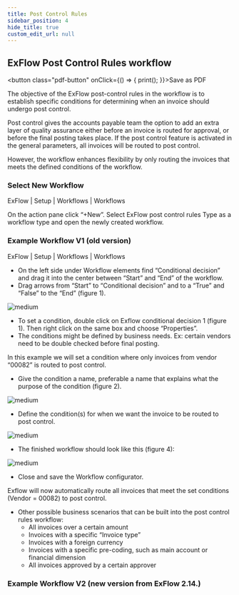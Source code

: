 ```yaml
---
title: Post Control Rules
sidebar_position: 4
hide_title: true
custom_edit_url: null
---
```

## ExFlow Post Control Rules workflow 
<button class="pdf-button" onClick={() => { print(); }}>Save as PDF</button>

The objective of the ExFlow post-control rules in the workflow is to establish specific conditions for determining when an invoice should undergo post control.

Post control gives the accounts payable team the option to add an extra layer of quality assurance either before an invoice is routed for approval, or before the final posting takes place.
If the post control feature is activated in the general parameters, all invoices will be routed to post control. 

However, the workflow enhances flexibility by only routing the invoices that meets the defined conditions of the workflow.

### Select New Workflow
ExFlow | Setup | Workflows | Workflows

On the action pane click “+New”.
Select ExFlow post control rules Type as a workflow type and open the newly created workflow.

### Example Workflow V1 (old version)
ExFlow | Setup | Workflows | Workflows

- On the left side under Workflow elements find “Conditional decision” and drag it into the center between “Start” and “End” of the workflow. 
- Drag arrows from “Start” to “Conditional decision” and to a “True” and “False” to the “End” (figure 1).

![medium](@site/static/img/media/image419.png)

- To set a condition, double click on Exflow conditional decision 1 (figure 1). Then right click on the same box and choose “Properties”.
- The conditions might be defined by business needs. Ex: certain vendors need to be double checked before final posting. 

In this example we will set a condition where only invoices from vendor “00082” is routed to post control. 
- Give the condition a name, preferable a name that explains what the purpose of the condition (figure 2).

![medium](@site/static/img/media/image420.png)

- Define the condition(s) for when we want the invoice to be routed to post control. 

![medium](@site/static/img/media/image421.png)

- The finished workflow should look like this (figure 4):

![medium](@site/static/img/media/image422.png)

- Close and save the Workflow configurator. 

Exflow will now automatically route all invoices that meet the set conditions (Vendor = 00082) to post control. 

- Other possible business scenarios that can be built into the post control rules workflow: 
    - All invoices over a certain amount
    - Invoices with a specific “Invoice type”
    - Invoices with a foreign currency
    - Invoices with a specific pre-coding, such as main account or financial dimension
    - All invoices approved by a certain approver

### Example Workflow V2 (new version from ExFlow 2.14.)